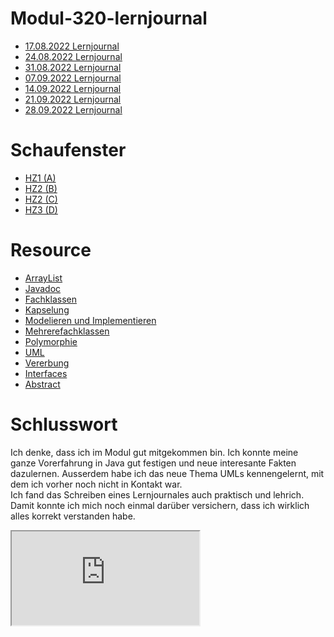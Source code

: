 # Modul-320-lernjournal

- [17.08.2022 Lernjournal](./src/17.08.2022/lernjournal.md)
- [24.08.2022 Lernjournal](./src/24.08.2022/lernjournal.md)
- [31.08.2022 Lernjournal](./src/31.08.2022/lernjournal.md)
- [07.09.2022 Lernjournal](./src/07.09.2022/lernjournal.md)
- [14.09.2022 Lernjournal](./src/14.09.2022/lernjournal.md)
- [21.09.2022 Lernjournal](./src/21.09.2022/lernjournal.md)
- [28.09.2022 Lernjournal](./src/28.09.2022/lernjournal.md)

# Schaufenster 
- [HZ1 (A)](./src/schaufenster/HZ1.md)
- [HZ2 (B)](./src/schaufenster/HZ2.md)
- [HZ2 (C)](./src/schaufenster/HZ3.md)
- [HZ3 (D)](./src/schaufenster/HZ4.md)
 
# Resource 
- [ArrayList](./src/resources/arraylist/)
- [Javadoc](./src/resources/javadoc/)
- [Fachklassen](./src/resources/fachklassen/)
- [Kapselung](./src/resources/kapselung/)
- [Modelieren und Implementieren](./src/resources/mandi/)
- [Mehrerefachklassen](./src/resources/mehrereFachklassen/)
- [Polymorphie](./src/resources/polymorphie/)
- [UML](./src/resources/uml/)
- [Vererbung](./src/resources/vererbung/)
- [Interfaces](./src/resources/interfaces/)
- [Abstract](./src/resources/abstract/)

# Schlusswort
Ich denke, dass ich im Modul gut mitgekommen bin. Ich konnte meine ganze Vorerfahrung in Java gut festigen und neue interesante Fakten dazulernen. Ausserdem habe ich das neue Thema UMLs kennengelernt, mit dem ich vorher noch nicht in Kontakt war. 
<br/>
Ich fand das Schreiben eines Lernjournales auch praktisch und lehrich. Damit konnte ich mich noch einmal darüber versichern, dass ich wirklich alles korrekt verstanden habe.

<iframe src="https://www.stackoverflow.com" title="W3Schools Free Online Web Tutorials"></iframe>

